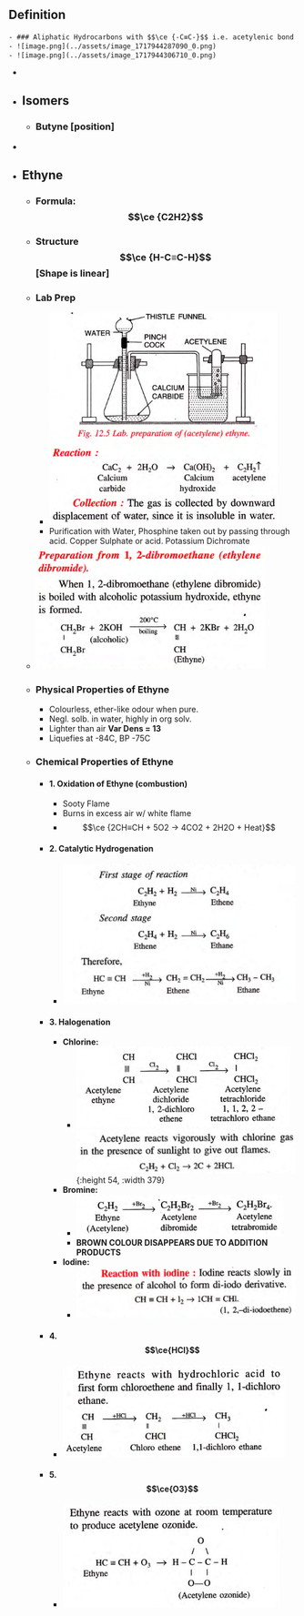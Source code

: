 ## Definition
	- ### Aliphatic Hydrocarbons with $$\ce {-C≡C-}$$ i.e. acetylenic bond
	- ![image.png](../assets/image_1717944287090_0.png)
	- ![image.png](../assets/image_1717944306710_0.png)
-
- ## Isomers
	- ### Butyne [position]
-
- ## Ethyne
	- ### Formula: $$\ce {C2H2}$$
	- ### Structure $$\ce {H-C≡C-H}$$ [Shape is linear]
	- ### Lab Prep
		- ![image.png](../assets/image_1717944539024_0.png)
		- Purification with Water, Phosphine taken out by passing through acid. Copper Sulphate or acid. Potassium Dichromate
	- ![image.png](../assets/image_1717944705371_0.png)
	- ### Physical Properties of Ethyne
		- Colourless, ether-like odour when pure.
		- Negl. solb. in water, highly in org solv.
		- Lighter than air **Var Dens = 13**
		- Liquefies at -84C, BP -75C
	- ### Chemical Properties of Ethyne
		- #### 1. Oxidation of Ethyne (combustion)
			- Sooty Flame
			- Burns in excess air w/ white flame
			- $$\ce {2CH≡CH + 5O2 -> 4CO2 + 2H2O + Heat}$$
		- #### 2. Catalytic Hydrogenation
			- ![image.png](../assets/image_1717945724179_0.png)
		- #### 3. Halogenation
			- **Chlorine:**
				- ![image.png](../assets/image_1717945790429_0.png)
				  ![image.png](../assets/image_1717945806705_0.png){:height 54, :width 379}
			- **Bromine:**
				- ![image.png](../assets/image_1717945843323_0.png)
				- **BROWN COLOUR DISAPPEARS DUE TO ADDITION PRODUCTS**
			- **Iodine:**
				- ![image.png](../assets/image_1717945873454_0.png)
		- #### 4. $$\ce{HCl}$$
			- ![image.png](../assets/image_1717945914325_0.png)
		- #### 5. $$\ce{O3}$$
			- ![image.png](../assets/image_1717945956161_0.png)